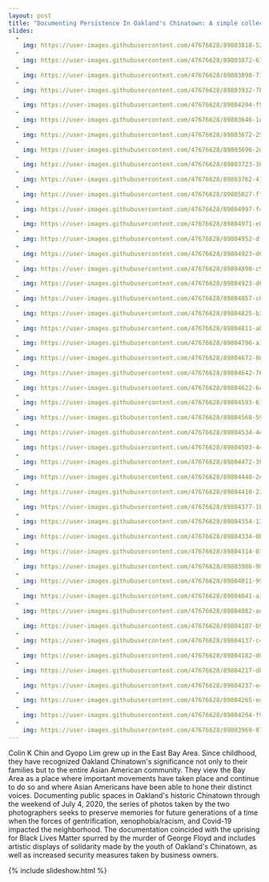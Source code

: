 ```yaml
---
layout: post
title: "Documenting Persistence In Oakland's Chinatown: A simple collection of photos documenting public spaces in Oakland's historic Chinatown through the weekend of July 4th, 2020"
slides:
  -
    img: https://user-images.githubusercontent.com/47676628/89803818-52deba00-db01-11ea-8616-8353a11b1267.jpg  
  -
    img: https://user-images.githubusercontent.com/47676628/89803872-67bb4d80-db01-11ea-82b0-23b823ac299f.jpg  
  -
    img: https://user-images.githubusercontent.com/47676628/89803898-71dd4c00-db01-11ea-9871-4188b8ffd22d.jpg  
  -
    img: https://user-images.githubusercontent.com/47676628/89803932-7bff4a80-db01-11ea-991f-395917745d54.jpg
  -
    img: https://user-images.githubusercontent.com/47676628/89804294-f9c35600-db01-11ea-9ab3-b70be7095510.jpg 
  -
    img: https://user-images.githubusercontent.com/47676628/89803646-1dd26780-db01-11ea-8de6-40bd86071901.jpg  
  -
    img: https://user-images.githubusercontent.com/47676628/89803672-25920c00-db01-11ea-8cbf-ac502fcd2c17.jpg 
  -
    img: https://user-images.githubusercontent.com/47676628/89803696-2d51b080-db01-11ea-8648-3bd524bb4e1e.jpg
  -
    img: https://user-images.githubusercontent.com/47676628/89803723-36428200-db01-11ea-8c39-2e292a0ecb3c.jpg 
  -
    img: https://user-images.githubusercontent.com/47676628/89803762-4195ad80-db01-11ea-8b90-eab128ad9e14.jpg 
  -
    img: https://user-images.githubusercontent.com/47676628/89805027-ff6d6b80-db02-11ea-95c0-bfbeaa2a6250.jpg
  -
    img: https://user-images.githubusercontent.com/47676628/89804997-f4b2d680-db02-11ea-9cdf-dae62d3a9032.jpg 
  -
    img: https://user-images.githubusercontent.com/47676628/89804971-e8c71480-db02-11ea-9128-abd474fcb63a.jpg  
  -
    img: https://user-images.githubusercontent.com/47676628/89804952-df3dac80-db02-11ea-8d03-0bb43131e283.jpg 
  -
    img: https://user-images.githubusercontent.com/47676628/89804923-d64cdb00-db02-11ea-8013-11518b62e90f.jpg 
  -  
    img: https://user-images.githubusercontent.com/47676628/89804890-c9c88280-db02-11ea-9e76-2ba430ce6336.jpg   
  -
    img: https://user-images.githubusercontent.com/47676628/89804923-d64cdb00-db02-11ea-8013-11518b62e90f.jpg 
  -
    img: https://user-images.githubusercontent.com/47676628/89804857-c03f1a80-db02-11ea-8bfd-7090eb199f3c.jpg 
  -
    img: https://user-images.githubusercontent.com/47676628/89804825-b3222b80-db02-11ea-9c0e-834e365021cf.jpg
  -
    img: https://user-images.githubusercontent.com/47676628/89804811-ab628700-db02-11ea-9f31-eee1c607c1ce.jpg  
  -
    img: https://user-images.githubusercontent.com/47676628/89804796-a1408880-db02-11ea-8fad-1246e8a687b5.jpg
  -
    img: https://user-images.githubusercontent.com/47676628/89804672-80783300-db02-11ea-8514-a5134531d71a.jpg
  -
    img: https://user-images.githubusercontent.com/47676628/89804642-76563480-db02-11ea-80df-83d4198388ff.jpg 
  -
    img: https://user-images.githubusercontent.com/47676628/89804622-6ccccc80-db02-11ea-86fe-3b5c4115b72b.jpg 
  -
    img: https://user-images.githubusercontent.com/47676628/89804593-6179a100-db02-11ea-94ed-c2cc897e99c5.jpg     
  -
    img: https://user-images.githubusercontent.com/47676628/89804568-59b9fc80-db02-11ea-920b-5ee6d07afbb7.jpg
  -
    img: https://user-images.githubusercontent.com/47676628/89804534-4eff6780-db02-11ea-91a3-29b71be1ff87.jpg 
  -
    img: https://user-images.githubusercontent.com/47676628/89804503-44dd6900-db02-11ea-970a-b5cc81ff91e0.jpg 
  -
    img: https://user-images.githubusercontent.com/47676628/89804472-38f1a700-db02-11ea-9ef7-708fea9de723.jpg 
  -
    img: https://user-images.githubusercontent.com/47676628/89804448-2e371200-db02-11ea-858c-f92490ca8af7.jpg
  -
    img: https://user-images.githubusercontent.com/47676628/89804410-237c7d00-db02-11ea-9863-2deaf4832276.jpg 
  -
    img: https://user-images.githubusercontent.com/47676628/89804377-1b244200-db02-11ea-95e0-47723a06589c.jpg 
  -
    img: https://user-images.githubusercontent.com/47676628/89804354-13649d80-db02-11ea-8d66-2850ee829604.jpg     
  -
    img: https://user-images.githubusercontent.com/47676628/89804334-0ba4f900-db02-11ea-8bab-0d7f8a3af517.jpg
  -
    img: https://user-images.githubusercontent.com/47676628/89804314-0182fa80-db02-11ea-883a-e5a2a4e072f4.jpg 
  -
    img: https://user-images.githubusercontent.com/47676628/89803986-90dbde00-db01-11ea-9981-9f23a3e4169f.jpg  
  -
    img: https://user-images.githubusercontent.com/47676628/89804011-99341900-db01-11ea-94c9-727d176592e5.jpg 
  -
    img: https://user-images.githubusercontent.com/47676628/89804041-a3561780-db01-11ea-8e6b-85db09807b96.jpg
  -
    img: https://user-images.githubusercontent.com/47676628/89804082-aea94300-db01-11ea-8ea0-e694bb37d324.jpg 
  -
    img: https://user-images.githubusercontent.com/47676628/89804107-b9fc6e80-db01-11ea-9704-ab6ab0006031.jpg 
  -
    img: https://user-images.githubusercontent.com/47676628/89804137-c41e6d00-db01-11ea-9a6e-c2e57305959f.jpg     
  -
    img: https://user-images.githubusercontent.com/47676628/89804182-d0a2c580-db01-11ea-9f53-725c4e2d8ce5.jpg
  -
    img: https://user-images.githubusercontent.com/47676628/89804217-db5d5a80-db01-11ea-99ba-8789f287673a.jpg
  -
    img: https://user-images.githubusercontent.com/47676628/89804237-e4e6c280-db01-11ea-97db-2ef0631a2dd6.jpg 
  -
    img: https://user-images.githubusercontent.com/47676628/89804265-ed3efd80-db01-11ea-86c9-405e68489260.jpg  
  -  
    img: https://user-images.githubusercontent.com/47676628/89804294-f9c35600-db01-11ea-9ab3-b70be7095510.jpg
  - 
    img: https://user-images.githubusercontent.com/47676628/89803969-87527600-db01-11ea-924e-d6d51de33ca7.jpg
---
```


Colin K Chin and Gyopo Lim grew up in the East Bay Area. Since childhood, they have recognized Oakland Chinatown's significance not only to their families but to the entire Asian American community. They view the Bay Area as a place where important movements have taken place and continue to do so and where Asian Americans have been able to hone their distinct voices. Documenting public spaces in Oakland's historic Chinatown through the weekend of July 4, 2020, the series of photos taken by the two photographers seeks to preserve memories for future generations of a time when the forces of gentrification, xenophobia/racism, and Covid-19 impacted the neighborhood. The documentation coincided with the uprising for Black Lives Matter spurred by the murder of George Floyd and includes artistic displays of solidarity made by the youth of Oakland's Chinatown, as well as increased security measures taken by business owners.

{% include slideshow.html %}
